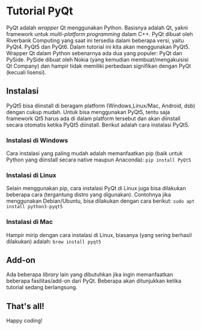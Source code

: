 # Tutorial PyQt

PyQt adalah _wrapper_ Qt menggunakan Python. Basisnya adalah Qt, yakni framework untuk _multi-platform programming_ dalam C++. PyQt dibuat oleh Riverbank Computing yang saat ini tersedia dalam beberapa versi, yaitu PyQt4. PyQt5 dan PyQt6. Dalam tutorial ini kita akan menggunakan PyQt5. Wrapper Qt dalam Python sebenarnya ada dua yang populer: PyQt dan PySide. PySide dibuat oleh Nokia (yang kemudian membuat/mengakuisisi Qt Company) dan hampir tidak memiliki perbedaan signifikan dengan PyQt (kecuali lisensi).


## Instalasi

PyQt5 bisa diinstall di beragam platform (Windows,Linux/Mac, Android, dsb) dengan cukup mudah. Untuk bisa menggunakan PyQt5, tentu saja framework Qt5 harus ada di dalam platform tersebut dan akan diinstall secara otomatis ketika PyQt5 diinstall. Berikut adalah cara instalasi PyQt5.

### Instalasi di Windows
Cara instalasi yang paling mudah adalah memanfaatkan pip (baik untuk Python yang diinstall secara native maupun Anaconda):
`pip install PyQt5`

### Instalasi di Linux
Selain menggunakan pip, cara instalasi PyQt di Linux juga bisa dilakukan beberapa cara (tergantung distro yang digunakan). Contohnya jika menggunakan Debian/Ubuntu, bisa dilakukan dengan cara berikut:
`sudo apt install python3-pyqt5`

### Instalasi di Mac
Hampir mirip dengan cara instalasi di Linux, biasanya (yang sering berhasil dilakukan) adalah:
`brew install pyqt5`


## Add-on

Ada beberapa _library_ lain yang dibutuhkan jika ingin memanfaatkan beberapa fasilitas/add-on dari PyQt. Beberapa akan ditunjukkan ketika tutorial sedang berlangsung.


## That's all!

Happy coding!
